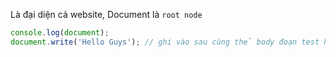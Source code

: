 Là đại diện cả website, Document là `root node`

```jsx
console.log(document);
document.write('Hello Guys'); // ghi vào sau cùng thẻ body đoạn test h1
```
